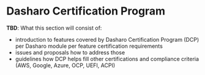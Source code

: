 # Dasharo Certification Program

**TBD**:
What this section will consist of:

- introduction to features covered by Dasharo Certification Program (DCP) per
Dasharo module per feature certification requirements
- issues and proposals how to address those
- guidelines how DCP helps fill other certifications and compliance criteria (AWS, Google, Azure, OCP, UEFI, ACPI)
